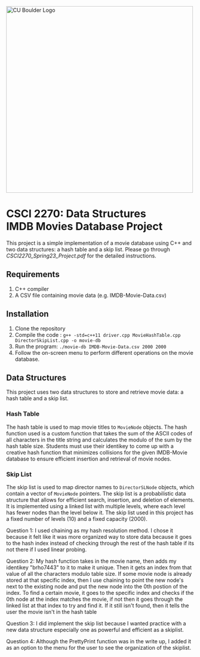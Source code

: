 <img src="https://www.colorado.edu/cs/profiles/express/themes/ucb/images/cu-boulder-logo-text-black.svg" alt="CU Boulder Logo" width="500">

# CSCI 2270: Data Structures <br/> IMDB Movies Database Project

This project is a simple implementation of a movie database using C++ and two data structures: a hash table and a skip list. Please go through *CSCI2270_Spring23_Project.pdf* for the detailed instructions.

## Requirements

1. C++ compiler 
2. A CSV file containing movie data (e.g. IMDB-Movie-Data.csv)

## Installation

1. Clone the repository
2. Compile the code : `g++ -std=c++11 driver.cpp MovieHashTable.cpp DirectorSkipList.cpp -o movie-db`
3. Run the program: `./movie-db IMDB-Movie-Data.csv 2000 2000`
4. Follow the on-screen menu to perform different operations on the movie database.

## Data Structures

This project uses two data structures to store and retrieve movie data: a hash table and a skip list.

### Hash Table
The hash table is used to map movie titles to `MovieNode` objects. 
The hash function used is a custom function that takes the sum of the ASCII codes of all characters in the title string and calculates the modulo of the sum by the hash table size. Students must use their identikey to come up with a creative hash function that minimizes collisions
for the given IMDB-Movie database to ensure efficient insertion and retrieval of movie nodes.

### Skip List
The skip list is used to map director names to `DirectorSLNode` objects, which contain a vector of `MovieNode` pointers. The skip list is a probabilistic data structure that allows for efficient search, insertion, and deletion of elements. It is implemented using a linked list with multiple levels, where each level has fewer nodes than the level below it. The skip list used in this project has a fixed number of levels (10) and a fixed capacity (2000).


Question 1:
I used chaining as my hash resolution method. I chose it because it felt like it was more organized way to store data because it goes to the hash index instead of checking through the rest of the hash table if its not there if I used linear probing.

Question 2:
My hash function takes in the movie name, then adds my identikey "brho7443" to it to make it unique. 
Then it gets an index from that value of all the characters modulo table size. If some movie node is already stored
at that specific index, then I use chaining to point the new node's next to the existing node and put the new node into the 0th postion
of the index. To find a certain movie, it goes to the specific index and checks if the 0th node at the index matches the movie, if not then it goes through
the linked list at that index to try and find it. If it still isn't found, then it tells the user the movie isn't in the hash table

Question 3:
I did implement the skip list because I wanted practice with a new data structure especially one as powerful and efficient as a skiplist.

Question 4:
Although the PrettyPrint function was in the write up, I added it as an option to the menu for the user to see the organization of the skiplist.


